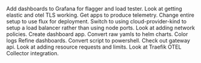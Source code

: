 Add dashboards to Grafana for flagger and load tester.
Look at getting elastic and otel TLS working.
Get apps to produce telemetry.
Change entire setup to use flux for deployment.
Switch to using cloud-provider-kind to setup a load balancer rather than using node ports.
Look at adding network policies.
Create dashboard app.
Convert raw yamls to helm charts.
Color logs
Refine dashboards.
Convert script to powershell.
Check out gateway api.
Look at adding resource requests and limits.
Look at Traefik OTEL Collector integration.
